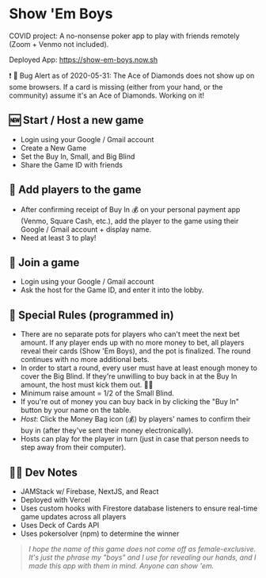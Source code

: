 # Show 'Em Boys
COVID project: A no-nonsense poker app to play with friends remotely (Zoom + Venmo not included).

Deployed App: https://show-em-boys.now.sh

❗️ 🐛 Bug Alert as of 2020-05-31: The Ace of Diamonds does not show up on some browsers. If a card is missing (either from your hand, or the community) assume it's an Ace of Diamonds. Working on it!

## 🆕 Start / Host a new game 
- Login using your Google / Gmail account
- Create a New Game
- Set the Buy In, Small, and Big Blind
- Share the Game ID with friends

## 🙋 Add players to the game
- After confirming receipt of Buy In 💰 on your personal payment app (Venmo, Square Cash, etc.), add the player to the game using their Google / Gmail account + display name.
- Need at least 3 to play!

## 🚪 Join a game
- Login using your Google / Gmail account
- Ask the host for the Game ID, and enter it into the lobby.

## 👀 Special Rules (programmed in)
- There are no separate pots for players who can't meet the next bet amount. If any player ends up with no more money to bet, all players reveal their cards (Show 'Em Boys), and the pot is finalized. The round continues with no more additional bets.
- In order to start a round, every user must have at least enough money to cover the Big Blind. If they're unwilling to buy back in at the Buy In amount, the host must kick them out. 🤷‍♂️
- Minimum raise amount = 1/2 of the Small Blind.
- If you're out of money you can buy back in by clicking the "Buy In" button by your name on the table.
- *Host*: Click the Money Bag icon (💰) by players' names to confirm their buy in (after they've sent their money electronically).
- Hosts can play for the player in turn (just in case that person needs to step away from their computer).

## 👨‍💻 Dev Notes
- JAMStack w/ Firebase, NextJS, and React
- Deployed with Vercel
- Uses custom hooks with Firestore database listeners to ensure real-time game updates across all players
- Uses Deck of Cards API
- Uses pokersolver (npm) to determine the winner


> _I hope the name of this game does not come off as female-exclusive. It's just the phrase my "boys" and I use for revealing our hands, and I made this app with them in mind. Anyone can show 'em._
